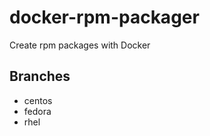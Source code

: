docker-rpm-packager
===================

Create rpm packages with Docker

Branches
--------

* centos
* fedora
* rhel

